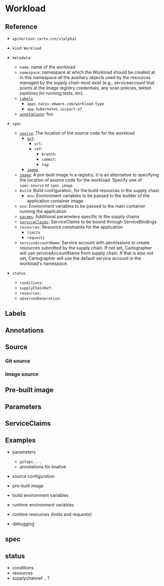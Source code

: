 # Workload

## Reference

- `apiVersion`: `carto.run/v1alpha1`
- `kind`: `Workload`
- `metadata`:
  - `name`: name of the workload
  - `namespace`: namespace at which the Workload should be created at. In
    this namespace all the auxiliary objects used by the resources managed by
    the supply chain must exist (e.g., serviceaccount that points at the image
    registry credentials, any scan policies, tekton pipelines for running tests,
    etc).
  - [`labels`](#labels)
    - `apps.tanzu.vmware.com/workload-type`
    - `app.kubernetes.io/part-of`
  - [`annotations`](#annotations): foo


- `spec`
  - [`source`](#source): The location of the source code for the workload
    - [`git`](#git-source):
      - `url`:
      - `ref`:
        - `branch`:
        - `commit`:
        - `tag`:
    - [`image`](#image-source)
  - [`image`](#pre-built-image): A pre-built image in a registry. It is an alternative to
    specifying the location of source code for the workload. Specify one of
    `spec.source` or `spec.image`
  - `build`: Build configuration, for the build resources in the supply chain
    - `env`: Environment variables to be passed to the builder of the
      application container image
  - `env`: Environment variables to be passed to the main container running
    the application
  - [`params`](#parameters): Additional parameters specific to the supply chains
  - [`serviceClaims`](#serviceclaims): ServiceClaims to be bound through ServiceBindings.
  - `resources`: Resource constraints for the application
    - `limits`
    - `requests`
  - `serviceAccountName`: Service account with permissions to create
    resources submitted by the supply chain. If not set, Cartographer will
    use serviceAccountName from supply chain. If that is also not set, 
    Cartographer will use the default service account in the workload's
    namespace.

- `status`
  - `conditions`:
  - `supplyChainRef`:
  - `resources`:
  - `observedGeneration`:


## Labels

## Annotations

## Source

### Git source

### Image source

## Pre-built image

## Parameters

## ServiceClaims


## Examples
     


- parameters
  - `gitops_...`
  - annotations for knative

- source configuration

- pre-built image

- build environment variables

- runtime environment variables

- runtime resources (limits and requests)

- debugging


## spec

## status

- conditions
- resources
- supplychainref .. ?

